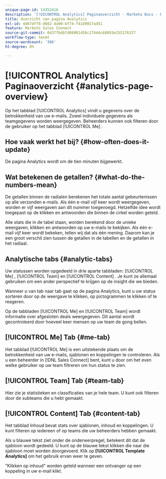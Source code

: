 ```yaml
---
unique-page-id: 14352416
description: '[!UICONTROL Analytics] Paginaoverzicht - Marketo Docs - Productdocumentatie'
title: Overzicht van pagina Analytics
exl-id: 4d67dff8-d602-4a90-bf74-f4149017ad51
feature: Marketo Sales Connect
source-git-commit: 0d37fbdb7d08901458c1744dc68893e155176327
workflow-type: tm+mt
source-wordcount: '366'
ht-degree: 0%

---
```


# [!UICONTROL Analytics] Paginaoverzicht {#analytics-page-overview}

Op het tabblad [!UICONTROL Analytics] vindt u gegevens over de betrokkenheid van uw e-mails. Zowel individuele gegevens als teamgegevens worden weergegeven. Beheerders kunnen ook filteren door de gebruiker op het tabblad [!UICONTROL Me] .

## Hoe vaak werkt het bij? {#how-often-does-it-update}

De pagina Analytics wordt om de tien minuten bijgewerkt.

## Wat betekenen de getallen? {#what-do-the-numbers-mean}

De getallen binnen de radialen berekenen het totale aantal gebeurtenissen op alle verzonden e-mails. Als één e-mail vijf keer wordt weergegeven, worden er vijf weergaven aan dit nummer toegevoegd. Hetzelfde idee wordt toegepast op de klikken en antwoorden die binnen de cirkel worden geteld.

Alle stats die in de tabel staan, worden berekend door de unieke weergaven, klikken en antwoorden op uw e-mails te bekijken. Als één e-mail vijf keer wordt bekeken, tellen wij dat als één mening. Daarom kan je een groot verschil zien tussen de getallen in de tabellen en de getallen in het radiaal.

## Analytische tabs {#analytic-tabs}

Uw statussen worden opgedeeld in drie aparte tabbladen: [!UICONTROL Me] , [!UICONTROL Team] en [!UICONTROL Content] . Je kunt ze allemaal gebruiken om een ander perspectief te krijgen op de insight die we bieden.

Wanneer u van tab naar tab gaat op de pagina Analytics, kunt u uw status sorteren door op de weergave te klikken, op pictogrammen te klikken of te reageren.

Op de tabbladen [!UICONTROL Me] en [!UICONTROL Team] wordt informatie over afgesloten deals weergegeven. Dit aantal wordt gecontroleerd door hoeveel keer mensen op uw team de gong bellen.

## [!UICONTROL Me] Tab {#me-tab}

Het tabblad [!UICONTROL Me] is een uitstekende plaats om de betrokkenheid van uw e-mails, sjablonen en koppelingen te controleren. Als u een beheerder in [!DNL Sales Connect] bent, kunt u door om het even welke gebruiker op uw team filtreren om hun status te zien.

## [!UICONTROL Team] Tab {#team-tab}

Hier zie je statistieken en classificaties van je hele team. U kunt ook filteren door de subteams die u hebt gemaakt.

## [!UICONTROL Content] Tab {#content-tab}

Het tabblad Inhoud bevat stats over sjablonen, inhoud en koppelingen. U kunt filteren op iedereen of op teams die uw beheerders hebben gemaakt.

Als u blauwe tekst ziet onder de onderwerpregel, betekent dit dat de sjabloon wordt gedeeld. U kunt op de blauwe tekst klikken die naar die sjabloon moet worden doorgevoerd. Klik op **[!UICONTROL Template Analytics]** om het gebruik ervan weer te geven.

&quot;Klikken op inhoud&quot; worden geteld wanneer een ontvanger op een koppeling in uw e-mail klikt.
